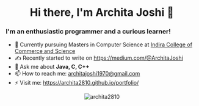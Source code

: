 <h1 align="center"> Hi there, I'm Archita Joshi 👋 </h1>
<!-- [![Website](https://img.shields.io/badge/Archita%20Joshi-UP-brightgreen)](https://archita2810.github.io/portfolio/)
-->

<h3>I'm an enthusiastic programmer and a curious learner! </h3>

- 🔭 Currently pursuing Masters in Computer Science at [Indira College of Commerce and Science](https://iccs.ac.in/)
- ✍️ Recently started to write on https://medium.com/@ArchitaJoshi
- 💬 Ask me about **Java, C, C++**
-  📫 How to reach me: architajoshi1970@gmail.com
-  ⚡ Visit me: https://archita2810.github.io/portfolio/

<p align="center"> <img src="https://github-readme-stats.vercel.app/api?username=archita2810&show_icons=true" alt="archita2810" /> </p>

<!--
### Connect with me:

[<img align="left" alt="LinkedIn" width="22px" src="https://cdn.jsdelivr.net/npm/simple-icons@v3/icons/linkedin.svg" />][linkedin]
[<img align="left" alt="Facebook" width="22px" src="https://cdn.jsdelivr.net/npm/simple-icons@3.13.0/icons/facebook.svg" />][https://www.facebook.com/archita.joshi.39/]
[<img align="left" alt="Instagram" width="22px" src="https://cdn.jsdelivr.net/npm/simple-icons@v3/icons/instagram.svg" />][https://www.instagram.com/_archita__joshi_/]

<br />
-->


<!--
**archita2810/archita2810** is a ✨ _special_ ✨ repository because its `README.md` (this file) appears on your GitHub profile.

Here are some ideas to get you started:

- 🔭 I’m currently working on ...
- 🌱 I’m currently learning ...
- 👯 I’m looking to collaborate on ...
- 🤔 I’m looking for help with ...
- 💬 Ask me about ...
- 📫 How to reach me: ...
- 😄 Pronouns: ...
- ⚡ Fun fact: ...
-->
